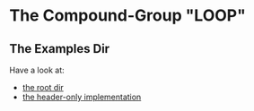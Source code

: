 # The Compound-Group "LOOP" #

## The Examples Dir   ##

Have a look at:
- [the root dir](https://github.com/F-Haferkorn/ogis-cxxloop-examples)
- [the header-only implementation](./ogis-cpp-loop/include)
